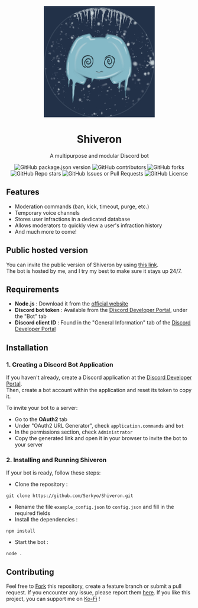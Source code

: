 <div align="center">
  <img src="./shiveron_icon.png" height="300" alt="Shiveron Icon">
  <h1>Shiveron</h1>
  <p>A multipurpose and modular Discord bot</p>
  <img alt="GitHub package.json version" src="https://img.shields.io/github/package-json/v/Serkyo/Shiveron?style=flat">
  <img alt="GitHub contributors" src="https://img.shields.io/github/contributors/Serkyo/Shiveron?style=flat&color=green">
  <img alt="GitHub forks" src="https://img.shields.io/github/forks/Serkyo/Shiveron?style=flat&color=aqua">
  <img alt="GitHub Repo stars" src="https://img.shields.io/github/stars/Serkyo/Shiveron?style=flat&color=yellow">
  <img alt="GitHub Issues or Pull Requests" src="https://img.shields.io/github/issues/Serkyo/Shiveron?style=flat&color=red">
  <img alt="GitHub License" src="https://img.shields.io/github/license/Serkyo/Shiveron?style=flat&color=silver">
  <br>
</div>

## Features
- Moderation commands (ban, kick, timeout, purge, etc.)
- Temporary voice channels
- Stores user infractions in a dedicated database
- Allows moderators to quickly view a user's infraction history
- And much more to come!

## Public hosted version
You can invite the public version of Shiveron by using [this link](https://discord.com/oauth2/authorize?client_id=1305623177753526282&permissions=8&integration_type=0&scope=applications.commands+bot).  
The bot is hosted by me, and I try my best to make sure it stays up 24/7.

## Requirements
- **Node.js** : Download it from the [official website](https://nodejs.org/en)
- **Discord bot token** : Available from the [Discord Developer Portal](https://discord.com/developers/applications), under the "Bot" tab
- **Discord client ID** : Found in the "General Information" tab of the [Discord Developer Portal](https://discord.com/developers/applications)

## Installation

### 1. Creating a Discord Bot Application
If you haven't already, create a Discord application at the [Discord Developer Portal](https://discord.com/developers/applications).  
Then, create a bot account within the application and reset its token to copy it.

To invite your bot to a server:
- Go to the **OAuth2** tab
- Under "OAuth2 URL Generator", check `application.commands` and `bot`
- In the permissions section, check `Administrator`
- Copy the generated link and open it in your browser to invite the bot to your server

### 2. Installing and Running Shiveron

If your bot is ready, follow these steps:

- Clone the repository :
```
git clone https://github.com/Serkyo/Shiveron.git
```
- Rename the file `example_config.json` to `config.json` and fill in the required fields
- Install the dependencies :
```
npm install
```
- Start the bot :
```
node .
```
## Contributing
Feel free to [Fork](https://github.com/Serkyo/Shiveron/fork) this repository, create a feature branch or submit a pull request. 
If you encounter any issue, please report them [here](https://github.com/Serkyo/Shiveron/issues).
If you like this project, you can support me on [Ko-Fi](https://ko-fi.com/serkyo) !

